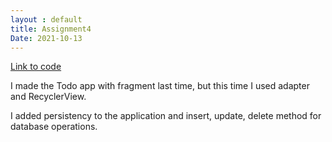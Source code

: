 ```yaml
---
layout : default
title: Assignment4
Date: 2021-10-13
---
```

[Link to code](https://github.com/saiqi1999/cs5520project/tree/main/Assignment4)

I made the Todo app with fragment last time, but this time I used adapter and RecyclerView.

I added persistency to the application and insert, update, delete method for database operations.
